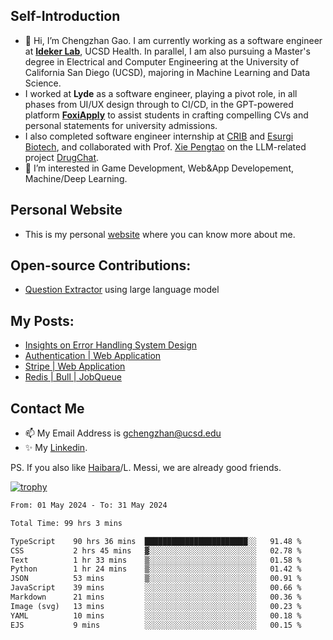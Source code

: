 ## Self-Introduction
- 👋 Hi, I’m Chengzhan Gao. I am currently working as a software engineer at **[Ideker Lab](https://idekerlab.ucsd.edu/)**, UCSD Health. In parallel, I am also pursuing a Master's degree in Electrical and Computer Engineering at the University of California San Diego (UCSD), majoring in Machine Learning and Data Science.
- I worked at **Lyde** as a software engineer, playing a pivot role, in all phases from UI/UX design through to CI/CD, in the GPT-powered platform **[FoxiApply](https://lyde.io)** to assist students in crafting compelling CVs and personal statements for university admissions.
- I also completed software engineer internship at [CRIB](https://apps.apple.com/us/app/crib-for-roommates/id6468918103?platform=iphone) and [Esurgi Biotech](https://myesurgi.com/), and collaborated with Prof. [Xie Pengtao](https://pengtaoxie.github.io/) on the LLM-related project [DrugChat](https://github.com/UCSD-AI4H/drugchat).
- 👀 I’m interested in Game Development, Web&App Developement, Machine/Deep Learning.

## Personal Website
-  This is my personal [website](https://gaochengzhan.netlify.app/) where you can know more about me.

## Open-source Contributions:
- [Question Extractor](https://github.com/nestordemeure/question_extractor) using large language model

## My Posts:
- [Insights on Error Handling System Design](https://gaochengzhan.netlify.app/post/error-handling/)
- [Authentication | Web Application](https://gaochengzhan.netlify.app/post/authentication/)
- [Stripe | Web Application](https://gaochengzhan.netlify.app/post/stripe/)
- [Redis | Bull | JobQueue](https://gaochengzhan.netlify.app/post/job-queue/)

## Contact Me
- 📫 My Email Address is gchengzhan@ucsd.edu
- ✨ My [Linkedin](https://www.linkedin.com/in/chengzhan-christoffel-gao/).

PS. If you also like [Haibara](https://www.detectiveconanworld.com/wiki/Ai_Haibara)/L. Messi, we are already good friends.

[![trophy](https://github-profile-trophy.vercel.app/?username=gaochengzhan&theme=flat&row=1&margin-w=12)](https://github.com/ryo-ma/github-profile-trophy)

<!--START_SECTION:waka-->

```txt
From: 01 May 2024 - To: 31 May 2024

Total Time: 99 hrs 3 mins

TypeScript    90 hrs 36 mins  ███████████████████████░░   91.48 %
CSS           2 hrs 45 mins   ▓░░░░░░░░░░░░░░░░░░░░░░░░   02.78 %
Text          1 hr 33 mins    ▒░░░░░░░░░░░░░░░░░░░░░░░░   01.58 %
Python        1 hr 24 mins    ▒░░░░░░░░░░░░░░░░░░░░░░░░   01.42 %
JSON          53 mins         ▒░░░░░░░░░░░░░░░░░░░░░░░░   00.91 %
JavaScript    39 mins         ░░░░░░░░░░░░░░░░░░░░░░░░░   00.66 %
Markdown      21 mins         ░░░░░░░░░░░░░░░░░░░░░░░░░   00.36 %
Image (svg)   13 mins         ░░░░░░░░░░░░░░░░░░░░░░░░░   00.23 %
YAML          10 mins         ░░░░░░░░░░░░░░░░░░░░░░░░░   00.18 %
EJS           9 mins          ░░░░░░░░░░░░░░░░░░░░░░░░░   00.15 %
```

<!--END_SECTION:waka-->

<!---
gaochengzhan/gaochengzhan is a ✨ special ✨ repository because its `README.md` (this file) appears on your GitHub profile.
You can click the Preview link to take a look at your changes.
--->
